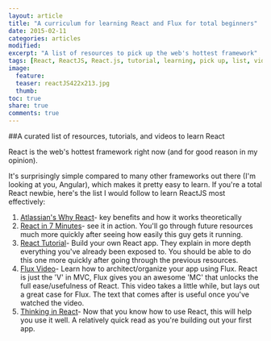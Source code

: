 ```yaml
---
layout: article
title: "A curriculum for learning React and Flux for total beginners"
date: 2015-02-11
categories: articles
modified:
excerpt: "A list of resources to pick up the web's hottest framework"
tags: [React, ReactJS, React.js, tutorial, learning, pick up, list, video, introduction]
image:
  feature: 
  teaser: reactJS422x213.jpg
  thumb:
toc: true
share: true
comments: true
---
```


##A curated list of resources, tutorials, and videos to learn React

React is the web's hottest framework right now (and for good reason in my opinion). 

It's surprisingly simple compared to many other frameworks out there (I'm looking at you, Angular), which makes it pretty easy to learn. If you're a total React newbie, here's the list I would follow to learn ReactJS most effectively: 

1. [Atlassian's Why React](https://developer.atlassian.com/blog/2015/02/rebuilding-hipchat-with-react/)- key benefits and how it works theoretically
2. [React in 7 Minutes](https://egghead.io/lessons/react-react-in-7-minutes)- see it in action. You'll go through future resources much more quickly after seeing how easily this guy gets it running. 
3. [React Tutorial](http://facebook.github.io/react/docs/tutorial.html)- Build your own React app. They explain in more depth everything you've already been exposed to. You should be able to do this one more quickly after going through the previous resources. 
4. [Flux Video](http://facebook.github.io/flux/docs/overview.html)- Learn how to architect/organize your app using Flux. React is just the 'V' in MVC, Flux gives you an awesome 'MC' that unlocks the full ease/usefulness of React. This video takes a little while, but lays out a great case for Flux. The text that comes after is useful once you've watched the video. 
5. [Thinking in React](http://facebook.github.io/react/docs/thinking-in-react.html)- Now that you know how to use React, this will help you use it well. A relatively quick read as you're building out your first app. 